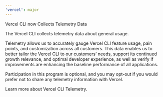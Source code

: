 ```yaml
---
'vercel': major
---
```


Vercel CLI now Collects Telemetry Data

The Vercel CLI collects telemetry data about general usage.

Telemetry allows us to accurately gauge Vercel CLI feature usage, pain points, and customization across all customers. This data enables us to better tailor the Vercel CLI to our customers’ needs, support its continued growth relevance, and optimal developer experience, as well as verify if improvements are enhancing the baseline performance of all applications.

Participation in this program is optional, and you may opt-out if you would prefer not to share any telemetry information with Vercel.

Learn more about Vercel CLI Telemetry.
